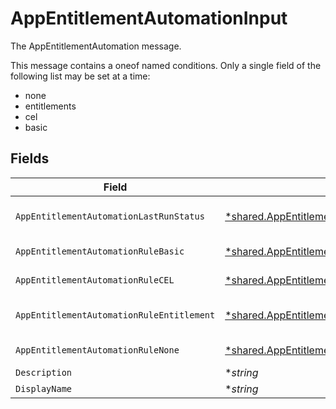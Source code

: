 # AppEntitlementAutomationInput

The AppEntitlementAutomation message.

This message contains a oneof named conditions. Only a single field of the following list may be set at a time:
  - none
  - entitlements
  - cel
  - basic



## Fields

| Field                                                                                                                          | Type                                                                                                                           | Required                                                                                                                       | Description                                                                                                                    |
| ------------------------------------------------------------------------------------------------------------------------------ | ------------------------------------------------------------------------------------------------------------------------------ | ------------------------------------------------------------------------------------------------------------------------------ | ------------------------------------------------------------------------------------------------------------------------------ |
| `AppEntitlementAutomationLastRunStatus`                                                                                        | [*shared.AppEntitlementAutomationLastRunStatusInput](../../../pkg/models/shared/appentitlementautomationlastrunstatusinput.md) | :heavy_minus_sign:                                                                                                             | The AppEntitlementAutomationLastRunStatus message.                                                                             |
| `AppEntitlementAutomationRuleBasic`                                                                                            | [*shared.AppEntitlementAutomationRuleBasic](../../../pkg/models/shared/appentitlementautomationrulebasic.md)                   | :heavy_minus_sign:                                                                                                             | The AppEntitlementAutomationRuleBasic message.                                                                                 |
| `AppEntitlementAutomationRuleCEL`                                                                                              | [*shared.AppEntitlementAutomationRuleCEL](../../../pkg/models/shared/appentitlementautomationrulecel.md)                       | :heavy_minus_sign:                                                                                                             | The AppEntitlementAutomationRuleCEL message.                                                                                   |
| `AppEntitlementAutomationRuleEntitlement`                                                                                      | [*shared.AppEntitlementAutomationRuleEntitlement](../../../pkg/models/shared/appentitlementautomationruleentitlement.md)       | :heavy_minus_sign:                                                                                                             | The AppEntitlementAutomationRuleEntitlement message.                                                                           |
| `AppEntitlementAutomationRuleNone`                                                                                             | [*shared.AppEntitlementAutomationRuleNone](../../../pkg/models/shared/appentitlementautomationrulenone.md)                     | :heavy_minus_sign:                                                                                                             | The AppEntitlementAutomationRuleNone message.                                                                                  |
| `Description`                                                                                                                  | **string*                                                                                                                      | :heavy_minus_sign:                                                                                                             | The description of the app entitlement.                                                                                        |
| `DisplayName`                                                                                                                  | **string*                                                                                                                      | :heavy_minus_sign:                                                                                                             | The display name of the app entitlement.                                                                                       |